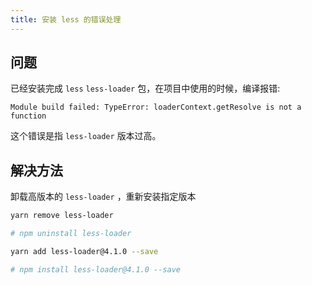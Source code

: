 ```yaml
---
title: 安装 less 的错误处理
---
```


## 问题

已经安装完成 `less` `less-loader` 包，在项目中使用的时候，编译报错:

`Module build failed: TypeError: loaderContext.getResolve is not a function`

这个错误是指 `less-loader` 版本过高。

## 解决方法

卸载高版本的 `less-loader` ，重新安装指定版本

```bash
yarn remove less-loader

# npm uninstall less-loader
```

```bash
yarn add less-loader@4.1.0 --save

# npm install less-loader@4.1.0 --save
```